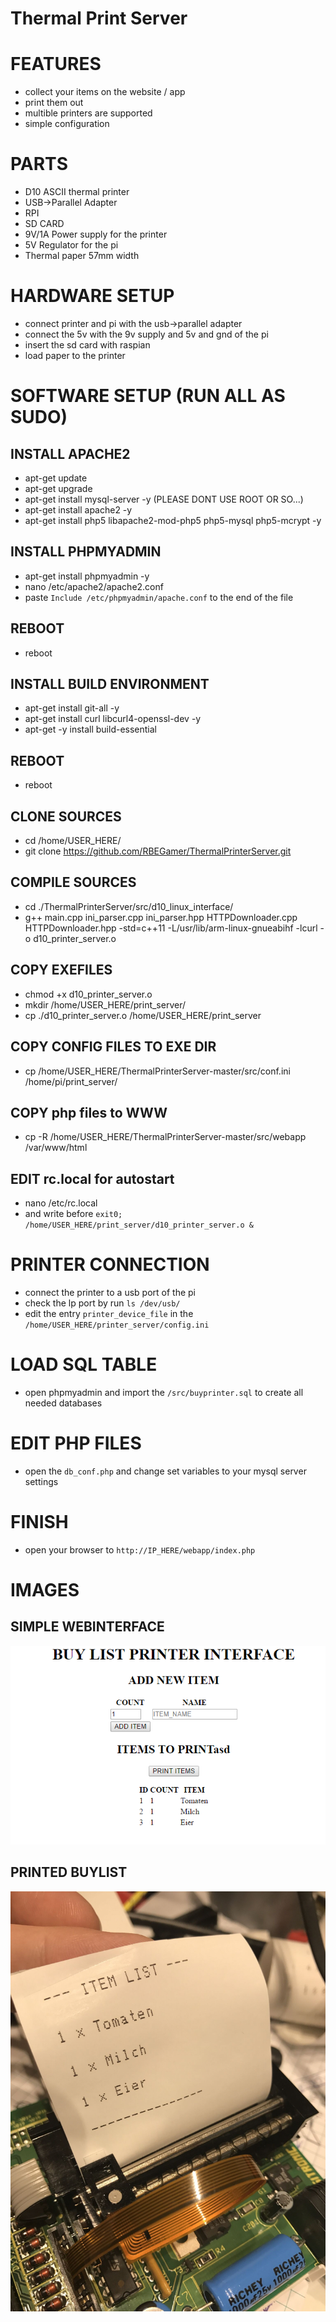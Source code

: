 # Thermal Print Server

# FEATURES
* collect your items on the website / app
* print them out
* multible printers are supported
* simple configuration

# PARTS
* D10 ASCII thermal printer
* USB->Parallel Adapter
* RPI
* SD CARD
* 9V/1A Power supply for the printer
* 5V Regulator for the pi
* Thermal paper 57mm width

# HARDWARE SETUP
* connect printer and pi with the usb->parallel adapter
* connect the 5v with the 9v supply and 5v and gnd of the pi
* insert the sd card with raspian
* load paper to the printer

# SOFTWARE SETUP (RUN ALL AS SUDO)
## INSTALL APACHE2
* apt-get update
* apt-get upgrade 
* apt-get install mysql-server -y (PLEASE DONT USE ROOT OR SO...)
* apt-get install apache2 -y
* apt-get install php5 libapache2-mod-php5 php5-mysql php5-mcrypt -y
## INSTALL PHPMYADMIN
* apt-get install phpmyadmin -y
* nano /etc/apache2/apache2.conf
* paste `Include /etc/phpmyadmin/apache.conf` to the end of the file
## REBOOT
* reboot
## INSTALL BUILD ENVIRONMENT
* apt-get install git-all -y
* apt-get install curl libcurl4-openssl-dev -y
* apt-get -y install build-essential
## REBOOT
* reboot
## CLONE SOURCES
* cd /home/USER_HERE/
* git clone https://github.com/RBEGamer/ThermalPrinterServer.git
## COMPILE SOURCES
* cd ./ThermalPrinterServer/src/d10_linux_interface/
* g++ main.cpp ini_parser.cpp ini_parser.hpp HTTPDownloader.cpp HTTPDownloader.hpp -std=c++11 -L/usr/lib/arm-linux-gnueabihf -lcurl -o d10_printer_server.o
## COPY EXEFILES
* chmod +x d10_printer_server.o
* mkdir /home/USER_HERE/print_server/
* cp ./d10_printer_server.o /home/USER_HERE/print_server
## COPY CONFIG FILES TO EXE DIR
* cp /home/USER_HERE/ThermalPrinterServer-master/src/conf.ini /home/pi/print_server/
## COPY php files to WWW
* cp -R /home/USER_HERE/ThermalPrinterServer-master/src/webapp /var/www/html
## EDIT rc.local for autostart
* nano /etc/rc.local
* and write before `exit0;` `/home/USER_HERE/print_server/d10_printer_server.o &`
# PRINTER CONNECTION
* connect the printer to a usb port of the pi
* check the lp port by run `ls /dev/usb/`
* edit the entry `printer_device_file` in the `/home/USER_HERE/printer_server/config.ini`
#  LOAD SQL TABLE
* open phpmyadmin and import the `/src/buyprinter.sql` to create all needed databases
# EDIT PHP FILES
* open the `db_conf.php` and change set variables to your mysql server settings
# FINISH
* open your browser to `http://IP_HERE/webapp/index.php`

# IMAGES

## SIMPLE WEBINTERFACE
![Gopher image](/documentation/webapp.PNG)

## PRINTED BUYLIST
![Gopher image](/documentation/output_print.jpg)
